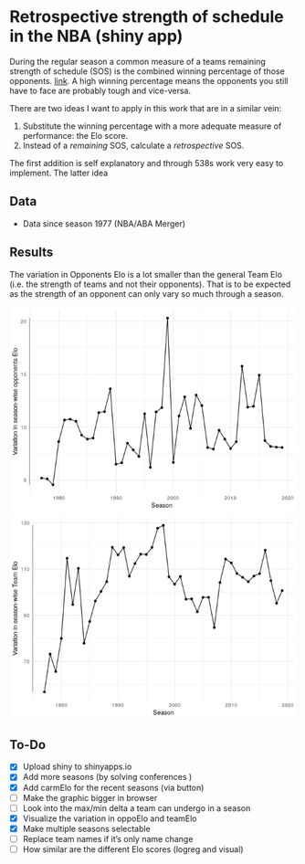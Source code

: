 Retrospective strength of schedule in the NBA (shiny app)
================

During the regular season a common measure of a teams remaining strength
of schedule (SOS) is the combined winning percentage of those opponents.
[link](http://www.tankathon.com/remaining_schedule_strength). A high
winning percentage means the opponents you still have to face are
probably tough and vice-versa.

There are two ideas I want to apply in this work that are in a similar
vein:

1.  Substitute the winning percentage with a more adequate measure of
    performance: the Elo score.
2.  Instead of a *remaining* SOS, calculate a *retrospective* SOS.

The first addition is self explanatory and through 538s work very easy
to implement. The latter idea

## Data

  - Data since season 1977 (NBA/ABA Merger)

## Results

The variation in Opponents Elo is a lot smaller than the general Team
Elo (i.e. the strength of teams and not their opponents). That is to be
expected as the strength of an opponent can only vary so much through a
season.

![](README_files/figure-gfm/sd-1.png)<!-- -->![](README_files/figure-gfm/sd-2.png)<!-- -->

## To-Do

  - [x] Upload shiny to shinyapps.io
  - [x] Add more seasons (by solving conferences )
  - [x] Add carmElo for the recent seasons (via button)
  - [ ] Make the graphic bigger in browser
  - [ ] Look into the max/min delta a team can undergo in a season
  - [x] Visualize the variation in oppoElo and teamElo
  - [x] Make multiple seasons selectable
  - [ ] Replace team names if it’s only name change
  - [ ] How similar are the different Elo scores (logreg and visual)
